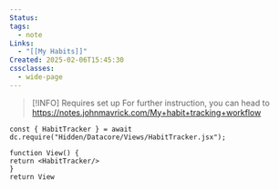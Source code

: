 ```yaml
---
Status: 
tags:
  - note
Links:
  - "[[My Habits]]"
Created: 2025-02-06T15:45:30
cssclasses:
  - wide-page
---
```


> [!INFO] Requires set up
> For further instruction, you can head to https://notes.johnmavrick.com/My+habit+tracking+workflow

````datacorejsx
const { HabitTracker } = await dc.require("Hidden/Datacore/Views/HabitTracker.jsx");

function View() {
return <HabitTracker/>
}
return View
````
